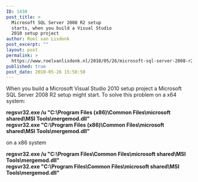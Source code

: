 ```yaml
---
ID: 1430
post_title: >
  Microsoft SQL Server 2008 R2 setup
  starts, when you build a Visual Studio
  2010 setup project
author: Roel van Lisdonk
post_excerpt: ""
layout: post
permalink: >
  https://www.roelvanlisdonk.nl/2010/05/26/microsoft-sql-server-2008-r2-setup-starts-when-you-build-a-visual-studio-2010-setup-project/
published: true
post_date: 2010-05-26 15:58:50
---
```

<p>When you build a Microsoft Visual Studio 2010 setup project a Microsoft SQL Server 2008 R2 setup might start. To solve this problem on a x64 system:</p>  <p><strong>regsvr32.exe /u &quot;C:\Program Files (x86)\Common Files\microsoft shared\MSI Tools\mergemod.dll&quot;     <br />regsvr32.exe &quot;C:\Program Files (x86)\Common Files\microsoft shared\MSI Tools\mergemod.dll&quot;</strong></p>  <p>on a x86 system</p>  <p><strong>regsvr32.exe /u &quot;C:\Program Files\Common Files\microsoft shared\MSI Tools\mergemod.dll&quot;     <br />regsvr32.exe &quot;C:\Program Files\Common Files\microsoft shared\MSI Tools\mergemod.dll&quot;</strong></p>